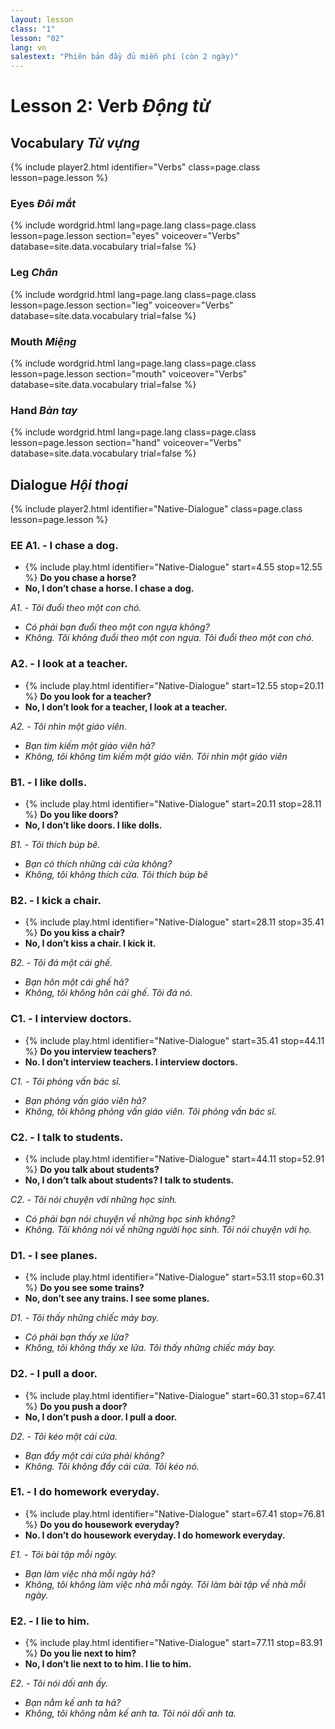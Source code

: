 ```yaml
---
layout: lesson
class: "1"
lesson: "02"
lang: vn
salestext: "Phiên bản đầy đủ miễn phí (còn 2 ngày)"
---
```



# Lesson 2: Verb *Động từ*

## Vocabulary *Từ vựng*

{% include player2.html identifier="Verbs" class=page.class lesson=page.lesson %}

### Eyes *Đôi mắt*
{% include wordgrid.html lang=page.lang
		class=page.class 
		lesson=page.lesson 
		section="eyes"
		voiceover="Verbs"
		database=site.data.vocabulary 
		trial=false %}

### Leg *Chân*
{% include wordgrid.html lang=page.lang
		class=page.class 
		lesson=page.lesson 
		section="leg"
		voiceover="Verbs"
		database=site.data.vocabulary 
		trial=false %}


### Mouth *Miệng*
{% include wordgrid.html lang=page.lang
		class=page.class 
		lesson=page.lesson 
		section="mouth"
		voiceover="Verbs"
		database=site.data.vocabulary 
		trial=false %}




### Hand *Bàn tay*
{% include wordgrid.html lang=page.lang
		class=page.class 
		lesson=page.lesson 
		section="hand"
		voiceover="Verbs"
		database=site.data.vocabulary 
		trial=false %}



## Dialogue *Hội thoại*

{% include player2.html identifier="Native-Dialogue" class=page.class lesson=page.lesson %}

### EE A1. - I chase a dog.

- {% include play.html identifier="Native-Dialogue" start=4.55 stop=12.55 %}  **Do you chase a horse?**
- **No, I don’t chase a horse. I chase a dog.**

*A1. - Tôi đuổi theo một con chó.*

- *Có phải bạn đuổi theo một con ngựa không?*
- *Không. Tôi không đuổi theo một con ngựa. Tôi đuổi theo một con chó.*

### A2. - I look at a teacher.

- {% include play.html identifier="Native-Dialogue" start=12.55 stop=20.11 %} **Do you look for a teacher?**
- **No, I don’t look for a teacher, I look at a teacher.**

*A2. - Tôi nhìn một giáo viên.*

- *Bạn tìm kiếm một giáo viên hả?*
- *Không, tôi không tìm kiếm một giáo viên. Tôi nhìn một giáo viên*

 
### B1. - I like dolls.

- {% include play.html identifier="Native-Dialogue" start=20.11 stop=28.11 %} **Do you like doors?**
- **No, I don’t like doors. I like dolls.**

*B1. - Tôi thích búp bê.*

- *Bạn có thích những cái cửa không?*
- *Không, tôi không thích cửa. Tôi thích búp bê*

### B2. -  I kick a chair.

- {% include play.html identifier="Native-Dialogue" start=28.11 stop=35.41 %} **Do you kiss a chair?**
- **No, I don’t kiss a chair. I kick it.**

*B2. - Tôi đá một cái ghế.*

- *Bạn hôn một cái ghế hả?*
- *Không, tôi không hôn cái ghế. Tôi đá nó.*

### C1. -  I interview doctors.

- {% include play.html identifier="Native-Dialogue" start=35.41 stop=44.11 %}  **Do you interview teachers?**
- **No. I don’t interview teachers. I interview doctors.**

*C1. - Tôi phỏng vấn bác sĩ.*

- *Bạn phỏng vấn giáo viên hả?*
- *Không, tôi không phỏng vấn giáo viên. Tôi phỏng vấn bác sĩ.*

### C2. - I talk to students.

- {% include play.html identifier="Native-Dialogue" start=44.11 stop=52.91 %} **Do you talk about students?**
- **No, I don’t talk about students? I talk to students.**

*C2. - Tôi nói chuyện với những học sinh.*

- *Có phải bạn nói chuyện về những học sinh không?*
- *Không. Tôi không nói về những người học sinh. Tôi nói chuyện với họ.*

### D1. - I see planes.

- {% include play.html identifier="Native-Dialogue" start=53.11 stop=60.31 %} **Do you see some trains?**
- **No,  don’t see any trains. I see some planes.**

*D1. - Tôi thấy những chiếc máy bay.*

- *Có phải bạn thấy xe lửa?*
- *Không, tôi không thấy xe lửa. Tôi thấy những chiếc máy bay.*

### D2. - I pull a door.

- {% include play.html identifier="Native-Dialogue" start=60.31 stop=67.41 %} **Do you push a door?**
- **No, I don’t push a door. I pull a door.**

*D2. - Tôi kéo một cái cửa.*

- *Bạn đẩy một cái cửa phải không?*
- *Không. Tôi không đẩy cái cửa. Tôi kéo nó.*

### E1. - I do homework everyday.

- {% include play.html identifier="Native-Dialogue" start=67.41 stop=76.81 %} **Do you do housework everyday?**
- **No. I don’t do housework everyday. I do homework everyday.**

*E1. - Tôi bài tập mỗi ngày.*

- *Bạn làm việc nhà mỗi ngày hả?*
- *Không, tôi không làm việc nhà mỗi ngày. Tôi làm bài tập về nhà mỗi ngày.*

### E2. - I lie to him.

- {% include play.html identifier="Native-Dialogue" start=77.11 stop=83.91 %} **Do you lie next to him?**
- **No, I don’t lie next to to him. I lie to him.**

*E2. - Tôi nói dối anh ấy.*

- *Bạn nằm kế anh ta hả?*
- *Không, tôi không nằm kế anh ta. Tôi nói dối anh ta.*

 
 
 